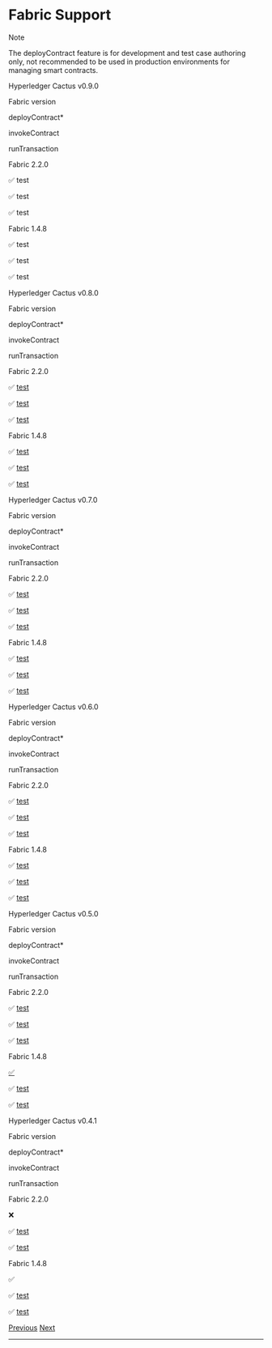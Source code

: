 Fabric Support
==============================================================

Note

The deployContract feature is for development and test case authoring only, not recommended to be used in production environments for managing smart contracts.

Hyperledger Cactus v0.9.0

Fabric version

deployContract\*

invokeContract

runTransaction

Fabric 2.2.0

✅ test

✅ test

✅ test

Fabric 1.4.8

✅ test

✅ test

✅ test

Hyperledger Cactus v0.8.0

Fabric version

deployContract\*

invokeContract

runTransaction

Fabric 2.2.0

✅ [test](https://github.com/hyperledger/cactus/blob/v0.8.0/packages/cactus-plugin-ledger-connector-fabric/src/test/typescript/integration/fabric-v2-2-x/deploy-cc-from-javascript-source.test.ts)

✅ [test](https://github.com/hyperledger/cactus/blob/v0.8.0/packages/cactus-plugin-ledger-connector-fabric/src/test/typescript/integration/fabric-v2-2-x/run-transaction-endpoint-v1.test.ts)

✅ [test](https://github.com/hyperledger/cactus/blob/v0.8.0/packages/cactus-plugin-ledger-connector-fabric/src/test/typescript/integration/fabric-v2-2-x/run-transaction-endpoint-v1.test.ts)

Fabric 1.4.8

✅ [test](https://github.com/hyperledger/cactus/blob/v0.8.0/packages/cactus-plugin-ledger-connector-fabric/src/test/typescript/integration/fabric-v1-4-x/deploy-cc-from-golang-source.test.ts)

✅ [test](https://github.com/hyperledger/cactus/blob/v0.8.0/packages/cactus-plugin-ledger-connector-fabric/src/test/typescript/integration/fabric-v1-4-x/run-transaction-endpoint-v1.test.ts)

✅ [test](https://github.com/hyperledger/cactus/blob/v0.8.0/packages/cactus-plugin-ledger-connector-fabric/src/test/typescript/integration/fabric-v1-4-x/run-transaction-endpoint-v1.test.ts)

Hyperledger Cactus v0.7.0

Fabric version

deployContract\*

invokeContract

runTransaction

Fabric 2.2.0

✅ [test](https://github.com/hyperledger/cactus/blob/v0.7.0/packages/cactus-plugin-ledger-connector-fabric/src/test/typescript/integration/fabric-v2-2-x/deploy-cc-from-javascript-source.test.ts)

✅ [test](https://github.com/hyperledger/cactus/blob/v0.7.0/packages/cactus-plugin-ledger-connector-fabric/src/test/typescript/integration/fabric-v2-2-x/run-transaction-endpoint-v1.test.ts)

✅ [test](https://github.com/hyperledger/cactus/blob/v0.7.0/packages/cactus-plugin-ledger-connector-fabric/src/test/typescript/integration/fabric-v2-2-x/run-transaction-endpoint-v1.test.ts)

Fabric 1.4.8

✅ [test](https://github.com/hyperledger/cactus/blob/v0.7.0/packages/cactus-plugin-ledger-connector-fabric/src/test/typescript/integration/fabric-v1-4-x/deploy-cc-from-golang-source.test.ts)

✅ [test](https://github.com/hyperledger/cactus/blob/v0.7.0/packages/cactus-plugin-ledger-connector-fabric/src/test/typescript/integration/fabric-v1-4-x/run-transaction-endpoint-v1.test.ts)

✅ [test](https://github.com/hyperledger/cactus/blob/v0.7.0/packages/cactus-plugin-ledger-connector-fabric/src/test/typescript/integration/fabric-v1-4-x/run-transaction-endpoint-v1.test.ts)

Hyperledger Cactus v0.6.0

Fabric version

deployContract\*

invokeContract

runTransaction

Fabric 2.2.0

✅ [test](https://github.com/hyperledger/cactus/blob/v0.6.0/packages/cactus-plugin-ledger-connector-fabric/src/test/typescript/integration/fabric-v2-2-x/deploy-cc-from-javascript-source.test.ts)

✅ [test](https://github.com/hyperledger/cactus/blob/v0.6.0/packages/cactus-plugin-ledger-connector-fabric/src/test/typescript/integration/fabric-v2-2-x/run-transaction-endpoint-v1.test.ts)

✅ [test](https://github.com/hyperledger/cactus/blob/v0.6.0/packages/cactus-plugin-ledger-connector-fabric/src/test/typescript/integration/fabric-v2-2-x/run-transaction-endpoint-v1.test.ts)

Fabric 1.4.8

✅ [test](https://github.com/hyperledger/cactus/blob/v0.6.0/packages/cactus-plugin-ledger-connector-fabric/src/test/typescript/integration/fabric-v1-4-x/deploy-cc-from-golang-source.test.ts)

✅ [test](https://github.com/hyperledger/cactus/blob/v0.6.0/packages/cactus-plugin-ledger-connector-fabric/src/test/typescript/integration/fabric-v1-4-x/run-transaction-endpoint-v1.test.ts)

✅ [test](https://github.com/hyperledger/cactus/blob/v0.6.0/packages/cactus-plugin-ledger-connector-fabric/src/test/typescript/integration/fabric-v1-4-x/run-transaction-endpoint-v1.test.ts)

Hyperledger Cactus v0.5.0

Fabric version

deployContract\*

invokeContract

runTransaction

Fabric 2.2.0

✅ [test](https://github.com/hyperledger/cactus/blob/v0.5.0/packages/cactus-plugin-ledger-connector-fabric/src/test/typescript/integration/fabric-v2-2-x/deploy-cc-from-javascript-source.test.ts)

✅ [test](https://github.com/hyperledger/cactus/blob/v0.5.0/packages/cactus-plugin-ledger-connector-fabric/src/test/typescript/integration/fabric-v2-2-x/run-transaction-endpoint-v1.test.ts)

✅ [test](https://github.com/hyperledger/cactus/blob/v0.5.0/packages/cactus-plugin-ledger-connector-fabric/src/test/typescript/integration/fabric-v2-2-x/run-transaction-endpoint-v1.test.ts)

Fabric 1.4.8

[✅](https://github.com/hyperledger/cactus/blob/v0.5.0/packages/cactus-plugin-ledger-connector-fabric/src/test/typescript/integration/fabric-v1-4-x/deploy-cc-from-golang-source.test.ts)

✅ [test](https://github.com/hyperledger/cactus/blob/v0.5.0/packages/cactus-plugin-ledger-connector-fabric/src/test/typescript/integration/fabric-v1-4-x/run-transaction-endpoint-v1.test.ts)

✅ [test](https://github.com/hyperledger/cactus/blob/v0.5.0/packages/cactus-plugin-ledger-connector-fabric/src/test/typescript/integration/fabric-v1-4-x/run-transaction-endpoint-v1.test.ts)

Hyperledger Cactus v0.4.1

Fabric version

deployContract\*

invokeContract

runTransaction

Fabric 2.2.0

❌

✅ [test](https://github.com/hyperledger/cactus/blob/v0.4.1/packages/cactus-plugin-ledger-connector-fabric/src/test/typescript/integration/fabric-v2-2-x/run-transaction-endpoint-v1.test.ts)

✅ [test](https://github.com/hyperledger/cactus/blob/v0.4.1/packages/cactus-plugin-ledger-connector-fabric/src/test/typescript/integration/fabric-v2-2-x/run-transaction-endpoint-v1.test.ts)

Fabric 1.4.8

✅

✅ [test](https://github.com/hyperledger/cactus/blob/v0.4.1/packages/cactus-plugin-ledger-connector-fabric/src/test/typescript/integration/fabric-v1-4-x/run-transaction-endpoint-v1.test.ts)

✅ [test](https://github.com/hyperledger/cactus/blob/v0.4.1/packages/cactus-plugin-ledger-connector-fabric/src/test/typescript/integration/fabric-v1-4-x/run-transaction-endpoint-v1.test.ts)

  

[Previous](corda.md "Corda Support") [Next](iroha.md "Iroha Support")

* * *
